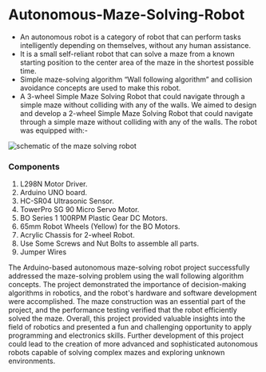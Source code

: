 # Autonomous-Maze-Solving-Robot

- An autonomous robot is a category of robot that can perform tasks intelligently depending on themselves, without any human assistance.  
- It is a small self-reliant robot that can solve a maze from a known starting position to the center area of the maze in the shortest possible time. 
- Simple maze-solving algorithm “Wall following algorithm” and collision avoidance concepts are used to make this robot. 
- A 3-wheel Simple Maze Solving Robot that could navigate through a simple maze without colliding with any of the walls. We aimed to design and develop a 2-wheel Simple Maze Solving Robot that could navigate through a simple maze without colliding with any of the walls. The robot was equipped with:-

![schematic of the maze solving robot](https://drive.google.com/uc?export=view&id=11aItPahLUj5WbPwXD7g8qvrs-VY-0uM4)

### Components
1. L298N Motor Driver.
2. Arduino UNO board.
3. HC-SR04 Ultrasonic Sensor.
4. TowerPro SG 90 Micro Servo Motor.
5. BO Series 1 100RPM Plastic Gear DC Motors.
6. 65mm Robot Wheels (Yellow) for the BO Motors.
7. Acrylic Chassis for 2-wheel Robot.
8. Use Some Screws and Nut Bolts to assemble all parts.
9. Jumper Wires

The Arduino-based autonomous maze-solving robot project successfully addressed the maze-solving problem using the wall following algorithm concepts. The project demonstrated the importance of decision-making algorithms in robotics, and the robot's hardware and software development were accomplished. The maze construction was an essential part of the project, and the performance testing verified that the robot efficiently solved the maze. Overall, this project provided valuable insights into the field of robotics and presented a fun and challenging opportunity to apply programming and electronics skills. Further development of this project could lead to the creation of more advanced and sophisticated autonomous robots capable of solving complex mazes and exploring unknown environments.
